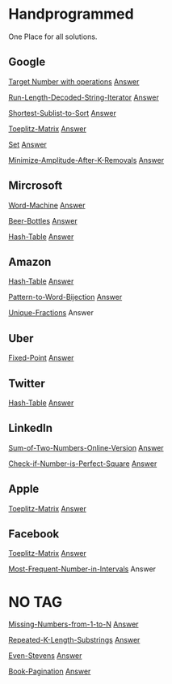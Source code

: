 # Handprogrammed
One Place for all solutions.
<a href = ""></a>
<a href = ""></a><br/>

## Google
<a href = "https://binarysearch.com/problems/Target-Number-with-Operations">Target Number with operations</a>
<a href = "https://github.com/akbloodadarsh/Handprogrammed/blob/main/binarysearch/CPP/Target%20Number%20with%20Operations.cpp">Answer</a><br/>

<a href = "https://binarysearch.com/problems/Run-Length-Decoded-String-Iterator">Run-Length-Decoded-String-Iterator</a>
<a href = "https://github.com/akbloodadarsh/Handprogrammed/blob/main/binarysearch/CPP/Run-Length%20Decoded%20String%20Iterator.cpp">Answer</a><br/>

<a href = "https://binarysearch.com/problems/Shortest-Sublist-to-Sort">Shortest-Sublist-to-Sort</a>
<a href = "https://github.com/akbloodadarsh/Handprogrammed/blob/main/binarysearch/CPP/Shortest-Sublist-to-Sort.cpp">Answer</a><br/>

<a href = "https://binarysearch.com/problems/Toeplitz-Matrix">Toeplitz-Matrix</a>
<a href = "https://github.com/akbloodadarsh/Handprogrammed/blob/main/binarysearch/CPP/Toeplitz%20Matrix.cpp">Answer</a><br/>

<a href = "https://binarysearch.com/problems/Set">Set</a>
<a href = "https://github.com/akbloodadarsh/Handprogrammed/blob/main/binarysearch/CPP/Set.cpp">Answer</a><br/>

<a href = "https://binarysearch.com/problems/Minimize-Amplitude-After-K-Removals">Minimize-Amplitude-After-K-Removals</a>
<a href = "https://github.com/akbloodadarsh/Handprogrammed/blob/main/binarysearch/CPP/Minimize%20Amplitude%20After%20K%20Removals.cpp">Answer</a><br/>

## Mircrosoft
<a href = "https://binarysearch.com/problems/Word-Machine">Word-Machine</a>
<a href = "https://github.com/akbloodadarsh/Handprogrammed/blob/main/binarysearch/CPP/Word%20Machine.cpp">Answer</a><br/>

<a href = "https://binarysearch.com/problems/Beer-Bottles">Beer-Bottles</a>
<a href = "https://github.com/akbloodadarsh/Handprogrammed/blob/main/binarysearch/CPP/Beer%20Bottles.cpp">Answer</a><br/>

<a href = "https://binarysearch.com/problems/Hash-Table">Hash-Table</a>
<a href = "https://github.com/akbloodadarsh/Handprogrammed/blob/main/binarysearch/CPP/Hash%20Table.cpp">Answer</a><br/>

## Amazon
<a href = "https://binarysearch.com/problems/Hash-Table">Hash-Table</a>
<a href = "https://github.com/akbloodadarsh/Handprogrammed/blob/main/binarysearch/CPP/Hash%20Table.cpp">Answer</a><br/>

<a href = "https://binarysearch.com/problems/Pattern-to-Word-Bijection">Pattern-to-Word-Bijection</a>
<a href = "https://github.com/akbloodadarsh/Handprogrammed/blob/main/binarysearch/CPP/Pattern%20to%20Word%20Bijection.cpp">Answer</a><br/>

<a href = "https://binarysearch.com/problems/Unique-Fractions">Unique-Fractions</a>
<a href = "https://github.com/akbloodadarsh/Handprogrammed/blob/main/binarysearch/CPP/Unique%20Fractions.cpp"></a>Answer<br/>

## Uber
<a href = "https://binarysearch.com/problems/Fixed-Point">Fixed-Point</a>
<a href = "https://github.com/akbloodadarsh/Handprogrammed/blob/main/binarysearch/CPP/Fixed%20Point.cpp">Answer</a><br/>

## Twitter
<a href = "https://binarysearch.com/problems/Hash-Table">Hash-Table</a>
<a href = "https://github.com/akbloodadarsh/Handprogrammed/blob/main/binarysearch/CPP/Hash%20Table.cpp">Answer</a><br/>

## LinkedIn
<a href = "https://binarysearch.com/problems/Sum-of-Two-Numbers-Online-Version">Sum-of-Two-Numbers-Online-Version</a>
<a href = "https://github.com/akbloodadarsh/Handprogrammed/blob/main/binarysearch/CPP/Sum%20of%20Two%20Numbers%20-%20Online%20Version.cpp">Answer</a><br/>

<a href = "https://binarysearch.com/problems/Check-if-Number-is-Perfect-Square">Check-if-Number-is-Perfect-Square</a>
<a href = "https://github.com/akbloodadarsh/Handprogrammed/blob/main/binarysearch/CPP/Check%20if%20Number%20is%20Perfect%20Square.cpp">Answer</a><br/>

## Apple
<a href = "https://binarysearch.com/problems/Toeplitz-Matrix">Toeplitz-Matrix</a>
<a href = "https://github.com/akbloodadarsh/Handprogrammed/blob/main/binarysearch/CPP/Toeplitz%20Matrix.cpp">Answer</a><br/>

## Facebook
<a href = "https://binarysearch.com/problems/Toeplitz-Matrix">Toeplitz-Matrix</a>
<a href = "https://github.com/akbloodadarsh/Handprogrammed/blob/main/binarysearch/CPP/Toeplitz%20Matrix.cpp">Answer</a><br/>

<a href = "https://binarysearch.com/problems/Most-Frequent-Number-in-Intervals">Most-Frequent-Number-in-Intervals</a>
<a href = "https://github.com/akbloodadarsh/Handprogrammed/blob/main/binarysearch/CPP/Most%20Frequent%20Number%20in%20Intervals.cpp"></a>Answer<br/>

# NO TAG
<a href = "https://binarysearch.com/problems/Missing-Numbers-from-1-to-N">Missing-Numbers-from-1-to-N</a>
<a href = "https://github.com/akbloodadarsh/Handprogrammed/blob/main/binarysearch/CPP/Missing%20Numbers%20from%201%20to%20N.cpp">Answer</a><br/>

<a href = "https://binarysearch.com/problems/Repeated-K-Length-Substrings">Repeated-K-Length-Substrings</a>
<a href = "https://github.com/akbloodadarsh/Handprogrammed/blob/main/binarysearch/CPP/Repeated%20K-Length%20Substrings.cpp">Answer</a><br/>

<a href = "https://binarysearch.com/problems/Even-Stevens">Even-Stevens</a>
<a href = "https://github.com/akbloodadarsh/Handprogrammed/blob/main/binarysearch/CPP/Even%20Stevens.cpp">Answer</a><br/>

<a href = "https://binarysearch.com/problems/Book-Pagination">Book-Pagination</a>
<a href = "https://github.com/akbloodadarsh/Handprogrammed/blob/main/binarysearch/CPP/Book%20Pagination.cpp">Answer</a><br/>

